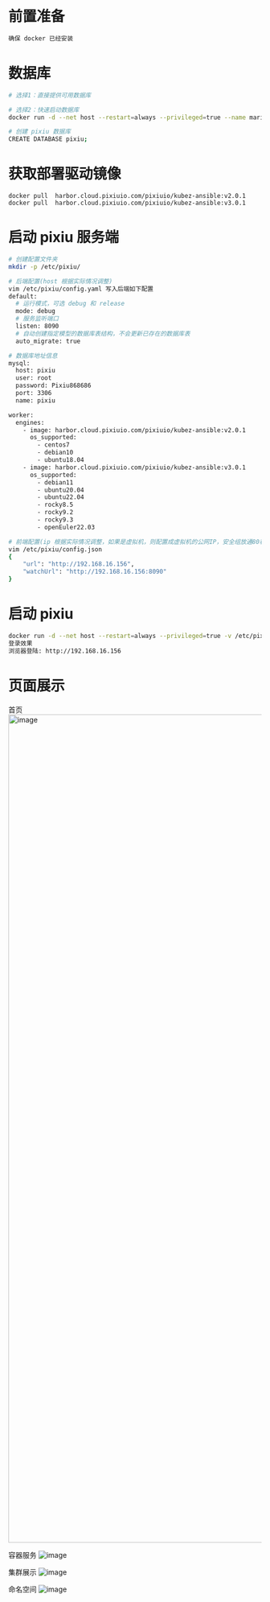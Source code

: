 # 前置准备
```bash
确保 docker 已经安装
```
# 数据库
```bash
# 选择1：直接提供可用数据库

# 选择2：快速启动数据库
docker run -d --net host --restart=always --privileged=true --name mariadb -e MYSQL_ROOT_PASSWORD="Pixiu868686" harbor.cloud.pixiuio.com/pixiuio/mysql:5.7

# 创建 pixiu 数据库
CREATE DATABASE pixiu;
```

# 获取部署驱动镜像
```shell
docker pull  harbor.cloud.pixiuio.com/pixiuio/kubez-ansible:v2.0.1
docker pull  harbor.cloud.pixiuio.com/pixiuio/kubez-ansible:v3.0.1
```

# 启动 pixiu 服务端
```bash
# 创建配置文件夹
mkdir -p /etc/pixiu/

# 后端配置(host 根据实际情况调整)
vim /etc/pixiu/config.yaml 写入后端如下配置
default:
  # 运行模式，可选 debug 和 release
  mode: debug
  # 服务监听端口
  listen: 8090
  # 自动创建指定模型的数据库表结构，不会更新已存在的数据库表
  auto_migrate: true

# 数据库地址信息
mysql:
  host: pixiu
  user: root
  password: Pixiu868686
  port: 3306
  name: pixiu

worker:
  engines:
    - image: harbor.cloud.pixiuio.com/pixiuio/kubez-ansible:v2.0.1
      os_supported:
        - centos7
        - debian10
        - ubuntu18.04
    - image: harbor.cloud.pixiuio.com/pixiuio/kubez-ansible:v3.0.1
      os_supported:
        - debian11
        - ubuntu20.04
        - ubuntu22.04
        - rocky8.5
        - rocky9.2
        - rocky9.3
        - openEuler22.03

# 前端配置(ip 根据实际情况调整，如果是虚拟机，则配置成虚拟机的公网IP，安全组放通80和8090端口)
vim /etc/pixiu/config.json
{
    "url": "http://192.168.16.156",
    "watchUrl": "http://192.168.16.156:8090"
}
```
# 启动 pixiu
```bash
docker run -d --net host --restart=always --privileged=true -v /etc/pixiu:/etc/pixiu -v /var/run/docker.sock:/var/run/docker.sock --name pixiu-aio harbor.cloud.pixiuio.com/pixiuio/pixiu-aio
登录效果
浏览器登陆: http://192.168.16.156
```
# 页面展示
首页
<img width="1647" alt="image" src="https://github.com/youdian-xiaoshuai/pixiu/assets/64686398/9fc5e005-95cd-49ee-a13c-13f22949fd74">

容器服务
![image](https://github.com/youdian-xiaoshuai/pixiu/assets/64686398/9e450085-2297-4453-80e3-40b0775796a8)

集群展示
![image](https://github.com/youdian-xiaoshuai/pixiu/assets/64686398/9d3fa88a-6da1-4d86-bfb2-0f9a50ab77d5)

命名空间
![image](https://github.com/youdian-xiaoshuai/pixiu/assets/64686398/2af3946b-4f66-4859-bee4-68589d889ef5)



